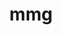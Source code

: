 ---
title: "mmg"
layout: cache
categories: [package, develop]
meta: {"compilers": ["gcc@11.4.0"], "num_specs": 17, "num_specs_by_stack": {"root": 17}, "oss": ["ubuntu22.04"], "platforms": ["linux"], "stacks": ["root"], "targets": ["x86_64_v3"], "versions": ["5.8.0"]}
spec_details: [{"compiler": "gcc@11.4.0", "hash": "4yelgrxa3fxy2r25nzaj2hujdrc5gpo6", "os": "ubuntu22.04", "platform": "linux", "size": "-", "stacks": ["root"], "target": "x86_64_v3", "variants": ["build_system=cmake", "build_type=Release", "~doc", "generator=make", "~ipo", "~private_headers", "+scotch", "+shared", "~vtk"], "versions": ["5.8.0"]}, {"compiler": "gcc@11.4.0", "hash": "4yl2rwo2ervtjtz67h33ohyuvjdw2d6d", "os": "ubuntu22.04", "platform": "linux", "size": "-", "stacks": ["root"], "target": "x86_64_v3", "variants": ["build_system=cmake", "build_type=Release", "~doc", "generator=make", "~ipo", "~private_headers", "+scotch", "+shared", "~vtk"], "versions": ["5.8.0"]}, {"compiler": "gcc@11.4.0", "hash": "5shusw3avq5zn7t2cznc46yskt4zcue2", "os": "ubuntu22.04", "platform": "linux", "size": "-", "stacks": ["root"], "target": "x86_64_v3", "variants": ["build_system=cmake", "build_type=Release", "~doc", "generator=make", "~ipo", "~private_headers", "+scotch", "+shared", "~vtk"], "versions": ["5.8.0"]}, {"compiler": "gcc@11.4.0", "hash": "ajfajy63uotkual5xldxfcsv44a3heoy", "os": "ubuntu22.04", "platform": "linux", "size": "-", "stacks": ["root"], "target": "x86_64_v3", "variants": ["build_system=cmake", "build_type=Release", "~doc", "generator=make", "~ipo", "~private_headers", "+scotch", "+shared", "~vtk"], "versions": ["5.8.0"]}, {"compiler": "gcc@11.4.0", "hash": "c2qckddkgisefq3366vumxblqgxltrl6", "os": "ubuntu22.04", "platform": "linux", "size": "-", "stacks": ["root"], "target": "x86_64_v3", "variants": ["build_system=cmake", "build_type=Release", "~doc", "generator=make", "~ipo", "~private_headers", "+scotch", "+shared", "~vtk"], "versions": ["5.8.0"]}, {"compiler": "gcc@11.4.0", "hash": "etjpwywpkezlgtvkea3fabwxtnnlhq52", "os": "ubuntu22.04", "platform": "linux", "size": "-", "stacks": ["root"], "target": "x86_64_v3", "variants": ["build_system=cmake", "build_type=Release", "~doc", "generator=make", "~ipo", "~private_headers", "+scotch", "+shared", "~vtk"], "versions": ["5.8.0"]}, {"compiler": "gcc@11.4.0", "hash": "gkngybjzkn2iygik7dqf363tmrg46wvk", "os": "ubuntu22.04", "platform": "linux", "size": "-", "stacks": ["root"], "target": "x86_64_v3", "variants": ["build_system=cmake", "build_type=Release", "~doc", "generator=make", "~ipo", "~private_headers", "+scotch", "+shared", "~vtk"], "versions": ["5.8.0"]}, {"compiler": "gcc@11.4.0", "hash": "gz7fbvflsmcgevfhjunik4icuwj6ncze", "os": "ubuntu22.04", "platform": "linux", "size": "-", "stacks": ["root"], "target": "x86_64_v3", "variants": ["build_system=cmake", "build_type=Release", "~doc", "generator=make", "~ipo", "~private_headers", "+scotch", "+shared", "~vtk"], "versions": ["5.8.0"]}, {"compiler": "gcc@11.4.0", "hash": "iiiw4kd3jbvotb5jvdoo3g2ubsq5c5xp", "os": "ubuntu22.04", "platform": "linux", "size": "-", "stacks": ["root"], "target": "x86_64_v3", "variants": ["build_system=cmake", "build_type=Release", "~doc", "generator=make", "~ipo", "~private_headers", "+scotch", "+shared", "~vtk"], "versions": ["5.8.0"]}, {"compiler": "gcc@11.4.0", "hash": "jny2t4cvcyv66kyflu3jpmlwhrqzzm6x", "os": "ubuntu22.04", "platform": "linux", "size": "-", "stacks": ["root"], "target": "x86_64_v3", "variants": ["build_system=cmake", "build_type=Release", "~doc", "generator=make", "~ipo", "~private_headers", "+scotch", "+shared", "~vtk"], "versions": ["5.8.0"]}, {"compiler": "gcc@11.4.0", "hash": "mu57lczxyawymeail4jkixepfwnk2df4", "os": "ubuntu22.04", "platform": "linux", "size": "-", "stacks": ["root"], "target": "x86_64_v3", "variants": ["build_system=cmake", "build_type=Release", "~doc", "generator=make", "~ipo", "~private_headers", "+scotch", "+shared", "~vtk"], "versions": ["5.8.0"]}, {"compiler": "gcc@11.4.0", "hash": "no5aouy3oe3vefbttmk4sjsobpusqb7j", "os": "ubuntu22.04", "platform": "linux", "size": "-", "stacks": ["root"], "target": "x86_64_v3", "variants": ["build_system=cmake", "build_type=Release", "~doc", "generator=make", "~ipo", "~private_headers", "+scotch", "+shared", "~vtk"], "versions": ["5.8.0"]}, {"compiler": "gcc@11.4.0", "hash": "ov56ujvdnhhovy5gcx5xvcho4fb5vpqh", "os": "ubuntu22.04", "platform": "linux", "size": "-", "stacks": ["root"], "target": "x86_64_v3", "variants": ["build_system=cmake", "build_type=Release", "~doc", "generator=make", "~ipo", "~private_headers", "+scotch", "+shared", "~vtk"], "versions": ["5.8.0"]}, {"compiler": "gcc@11.4.0", "hash": "swt5vmyihbkaefi5m4e5lyu266ujzogu", "os": "ubuntu22.04", "platform": "linux", "size": "-", "stacks": ["root"], "target": "x86_64_v3", "variants": ["build_system=cmake", "build_type=Release", "~doc", "generator=make", "~ipo", "~private_headers", "+scotch", "+shared", "~vtk"], "versions": ["5.8.0"]}, {"compiler": "gcc@11.4.0", "hash": "ugl7vzcihyqmc2jlrcepflbfd4zwj2ph", "os": "ubuntu22.04", "platform": "linux", "size": "-", "stacks": ["root"], "target": "x86_64_v3", "variants": ["build_system=cmake", "build_type=Release", "~doc", "generator=make", "~ipo", "~private_headers", "+scotch", "+shared", "~vtk"], "versions": ["5.8.0"]}, {"compiler": "gcc@11.4.0", "hash": "yprhoidfjxo67mf6xeiykvjnifygckft", "os": "ubuntu22.04", "platform": "linux", "size": "-", "stacks": ["root"], "target": "x86_64_v3", "variants": ["build_system=cmake", "build_type=Release", "~doc", "generator=make", "~ipo", "~private_headers", "+scotch", "+shared", "~vtk"], "versions": ["5.8.0"]}, {"compiler": "gcc@11.4.0", "hash": "zfgjzzuhcaucqqmpjnhjah2yv56pw3gi", "os": "ubuntu22.04", "platform": "linux", "size": "-", "stacks": ["root"], "target": "x86_64_v3", "variants": ["build_system=cmake", "build_type=Release", "~doc", "generator=make", "~ipo", "~private_headers", "+scotch", "+shared", "~vtk"], "versions": ["5.8.0"]}]
---